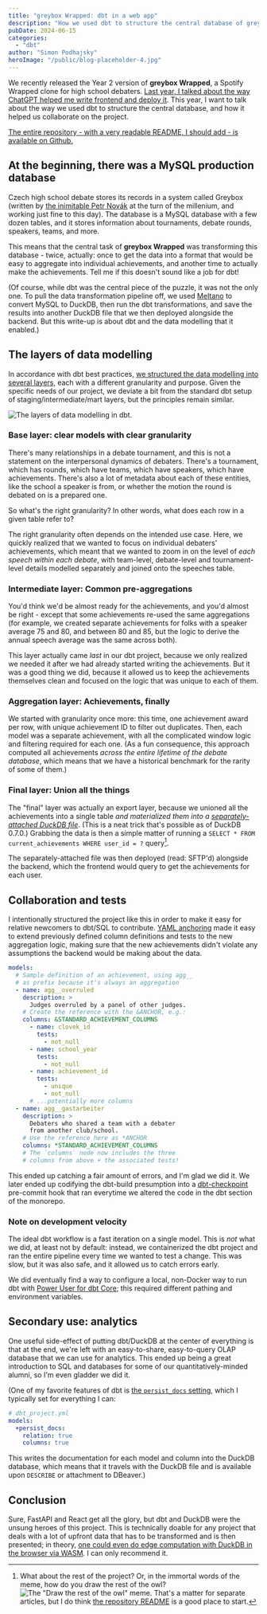 ```yaml
---
title: "greybox Wrapped: dbt in a web app"
description: "How we used dbt to structure the central database of greybox Wrapped, a Spotify Wrapped clone for high school debaters."
pubDate: 2024-06-15
categories:
  - "dbt"
author: "Simon Podhajsky"
heroImage: "/public/blog-placeholder-4.jpg"
---
```


We recently released the Year 2 version of **greybox Wrapped**, a Spotify Wrapped clone for high school debaters. [Last year, I talked about the way ChatGPT helped me write frontend and deploy it](https://www.linkedin.com/pulse/chatgpt-makes-side-projects-easy-case-study-simon-podhajsky). This year, I want to talk about the way we used dbt to structure the central database, and how it helped us collaborate on the project.

[The entire repository - with a very readable README, I should add - is available on Github.](https://github.com/PiechZ/greybox_wrapped)

## At the beginning, there was a MySQL production database

Czech high school debate stores its records in a system called Greybox (written by [the inimitable Petr Novák](https://www.linkedin.com/in/9bcfd/) at the turn of the millenium, and working just fine to this day). The database is a MySQL database with a few dozen tables, and it stores information about tournaments, debate rounds, speakers, teams, and more.

This means that the central task of **greybox Wrapped** was transforming this database - twice, actually: once to get the data into a format that would be easy to aggregate into individual achievements, and another time to actually make the achievements. Tell me if this doesn't sound like a job for dbt!

(Of course, while dbt was the central piece of the puzzle, it was not the only one. To pull the data transformation pipeline off, we used [Meltano](https://docs.meltano.com) to convert MySQL to DuckDB, then run the dbt transformations, and save the results into another DuckDB file that we then deployed alongside the backend. But this write-up is about dbt and the data modelling that it enabled.)

## The layers of data modelling

In accordance with dbt best practices, [we structured the data modelling into several layers](https://docs.getdbt.com/best-practices/how-we-structure/1-guide-overview), each with a different granularity and purpose. Given the specific needs of our project, we deviate a bit from the standard dbt setup of staging/intermediate/mart layers, but the principles remain similar.

![The layers of data modelling in dbt.](./images/dbt-lineage.png)

### Base layer: clear models with clear granularity

There's many relationships in a debate tournament, and this is not a statement on the interpersonal dynamics of debaters. There's a tournament, which has rounds, which have teams, which have speakers, which have achievements. There's also a lot of metadata about each of these entities, like the school a speaker is from, or whether the motion the round is debated on is a prepared one.

So what's the right granularity? In other words, what does each row in a given table refer to?

The right granularity often depends on the intended use case. Here, we quickly realized that we wanted to focus on individual debaters' achievements, which meant that we wanted to zoom in on the level of _each speech within each debate_, with team-level, debate-level and tournament-level details modelled separately and joined onto the speeches table.

### Intermediate layer: Common pre-aggregations

You'd think we'd be almost ready for the achievements, and you'd almost be right - except that some achievements re-used the same aggregations (for example, we created separate achievements for folks with a speaker average 75 and 80, and between 80 and 85, but the logic to derive the annual speech average was the same across both).

This layer actually came _last_ in our dbt project, because we only realized we needed it after we had already started writing the achievements. But it was a good thing we did, because it allowed us to keep the achievements themselves clean and focused on the logic that was unique to each of them.

### Aggregation layer: Achievements, finally

We started with granularity once more: this time, one achievement award per row, with unique achievement ID to filter out duplicates. Then, each model was a separate achievement, with all the complicated window logic and filtering required for each one. (As a fun consequence, this approach computed all achievements _across the entire lifetime of the debate database_, which means that we have a historical benchmark for the rarity of some of them.)

### Final layer: Union all the things

The "final" layer was actually an export layer, because we unioned all the achievements into a single table _and materialized them into a [separately-attached DuckDB file](https://duckdb.org/docs/sql/statements/attach.html)_. (This is a neat trick that's possible as of DuckDB 0.7.0.) Grabbing the data is then a simple matter of running a `SELECT * FROM current_achievements WHERE user_id = ?` query[^1].

The separately-attached file was then deployed (read: SFTP'd) alongside the backend, which the frontend would query to get the achievements for each user.

## Collaboration and tests

I intentionally structured the project like this in order to make it easy for relative newcomers to dbt/SQL to contribute. [YAML anchoring](https://support.atlassian.com/bitbucket-cloud/docs/yaml-anchors/) made it easy to extend previously defined column definitions and tests to the new aggregation logic, making sure that the new achievements didn't violate any assumptions the backend would be making about the data.

```yaml
models:
  # Sample definition of an achievement, using agg__
  # as prefix because it's always an aggregation
  - name: agg__overruled
    description: >
      Judges overruled by a panel of other judges.
    # Create the reference with the &ANCHOR, e.g.:
    columns: &STANDARD_ACHIEVEMENT_COLUMNS
      - name: clovek_id
        tests:
          - not_null
      - name: school_year
        tests:
          - not_null
      - name: achievement_id
        tests:
          - unique
          - not_null
      # ...potentially more columns
  - name: agg__gastarbeiter
    description: >
      Debaters who shared a team with a debater
      from another club/school.
    # Use the reference here as *ANCHOR
    columns: *STANDARD_ACHIEVEMENT_COLUMNS
    # The `columns` node now includes the three
    # columns from above + the associated tests!
```

This ended up catching a fair amount of errors, and I'm glad we did it. We later ended up codifying the dbt-build presumption into a [dbt-checkpoint](https://github.com/dbt-checkpoint/dbt-checkpoint) pre-commit hook that ran everytime we altered the code in the dbt section of the monorepo.

### Note on development velocity

The ideal dbt workflow is a fast iteration on a single model. This is _not_ what we did, at least not by default: instead, we containerized the dbt project and ran the entire pipeline every time we wanted to test a change. This was slow, but it was also safe, and it allowed us to catch errors early.

We did eventually find a way to configure a local, non-Docker way to run dbt with [Power User for dbt Core](https://marketplace.visualstudio.com/items?itemName=innoverio.vscode-dbt-power-user); this required different pathing and environment variables.

## Secondary use: analytics

One useful side-effect of putting dbt/DuckDB at the center of everything is that at the end, we're left with an easy-to-share, easy-to-query OLAP database that we can use for analytics. This ended up being a great introduction to SQL and databases for some of our quantitatively-minded alumni, so I'm even gladder we did it.

(One of my favorite features of dbt is [the `persist_docs` setting](https://docs.getdbt.com/reference/resource-configs/persist_docs), which I typically set for everything I can:

```yaml
# dbt_project.yml
models:
  +persist_docs:
    relation: true
    columns: true
```

This writes the documentation for each model and column into the DuckDB database, which means that it travels with the DuckDB file and is available upon `DESCRIBE` or attachment to DBeaver.)

## Conclusion

Sure, FastAPI and React get all the glory, but dbt and DuckDB were the unsung heroes of this project. This is technically doable for any project that deals with a lot of upfront data that has to be transformed and is then presented; in theory, [one could even do edge computation with DuckDB in the browser via WASM](https://duckdb.org/2021/10/29/duckdb-wasm.html). I can only recommend it.

[^1]: What about the rest of the project? Or, in the immortal words of the meme, how do you draw the rest of the owl? ![The "Draw the rest of the owl" meme.](./images/dbt-rest-of-the-owl.webp) That's a matter for separate articles, but I do think [the repository README](https://github.com/PiechZ/greybox_wrapped) is a good place to start.

